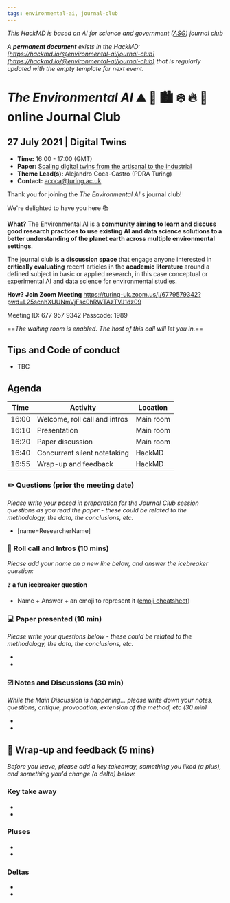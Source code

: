```yaml
---
tags: environmental-ai, journal-club
---
```

*This HackMD is based on AI for science and government ([ASG](https://www.turing.ac.uk/research/asg)) journal club*

*A **permanent document** exists in the HackMD: [https://hackmd.io/@environmental-ai/journal-club](https://hackmd.io/@environmental-ai/journal-club) that is regularly updated with the empty template for next event.*

# _The Environmental AI_ ⛰ 🌳 🏙️ ❄️ 🔥 🌊  online Journal Club

## 27 July 2021 | Digital Twins 

- **Time:** 16:00 - 17:00 (GMT)
- **Paper:** [Scaling digital twins from the artisanal to the industrial](https://www.nature.com/articles/s43588-021-00072-5)
- **Theme Lead(s):** Alejandro Coca-Castro (PDRA Turing)
- **Contact:** acoca@turing.ac.uk


Thank you for joining the _The Environmental AI_'s journal club! 

We're delighted to have you here 📚

**What?** The Environmental AI is a **community aiming to learn and discuss good research practices to use existing AI and data science solutions to a better understanding of the planet earth across multiple environmental settings**. 

The journal club is **a discussion space** that engage anyone interested in **critically evaluating** recent articles in the **academic literature** around a defined subject in basic or applied research, in this case conceptual or experimental AI and data science for environmental studies.

**How?** **Join Zoom Meeting**
https://turing-uk.zoom.us/j/6779579342?pwd=L25scnhXUUNmVjFsc0hRWTAzTVJ1dz09

Meeting ID: 677 957 9342
Passcode: 1989

==*The waiting room is enabled. The host of this call will let you in.*==

## Tips and Code of conduct
* TBC

## Agenda
| Time  | Activity | Location |
| ----- | -------- | -------- |
| 16:00 | Welcome, roll call and intros | Main room|
| 16:10 | Presentation | Main room|
| 16:20 | Paper discussion | Main room|
| 16:40 | Concurrent silent notetaking| HackMD|
| 16:55 | Wrap-up and feedback | HackMD|

### ✏️ Questions (prior the meeting date)
*Please write your posed in preparation for the Journal Club session questions as you read the paper - these could be related to the methodology, the data, the conclusions, etc.*

* [name=ResearcherName]

### 👋 Roll call and Intros (10 mins)
*Please add your name on a new line below, and answer the icebreaker question:*

❓ **a fun icebreaker question**

* Name + Answer + an emoji to represent it ([emoji cheatsheet](https://github.com/ikatyang/emoji-cheat-sheet/blob/master/README.md))

### 💻 Paper presented (10 min)
*Please write your questions below - these could be related to the methodology, the data, the conclusions, etc.*

*
*

### ☑️ Notes and Discussions (30 min)
*While the Main Discussion is happening... please write down your notes, questions, critique, provocation, extension of the method, etc (30 min)*

*
*

## 📕  Wrap-up and feedback (5 mins)
*Before you leave, please add a key takeaway, something you liked (a plus), and something you'd change (a delta) below.*

### Key take away
*
*

### Pluses
*
*

### Deltas
* 
*